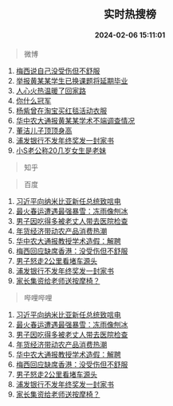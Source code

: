 <div align="center"><h2>实时热搜榜</h2><h4>2024-02-06 15:11:01</h4></div>

> 微博  

1. [梅西说自己没受伤但不舒服](https://s.weibo.com/weibo?q=%23%E6%A2%85%E8%A5%BF%E8%AF%B4%E8%87%AA%E5%B7%B1%E6%B2%A1%E5%8F%97%E4%BC%A4%E4%BD%86%E4%B8%8D%E8%88%92%E6%9C%8D%23&t=31&band_rank=1&Refer=top)<br />
2. [举报黄某某学生已换课题将延期毕业](https://s.weibo.com/weibo?q=%23%E4%B8%BE%E6%8A%A5%E9%BB%84%E6%9F%90%E6%9F%90%E5%AD%A6%E7%94%9F%E5%B7%B2%E6%8D%A2%E8%AF%BE%E9%A2%98%E5%B0%86%E5%BB%B6%E6%9C%9F%E6%AF%95%E4%B8%9A%23&t=31&band_rank=2&Refer=top)<br />
3. [人心火热温暖了回家路](https://s.weibo.com/weibo?q=%23%E4%BA%BA%E5%BF%83%E7%81%AB%E7%83%AD%E6%B8%A9%E6%9A%96%E4%BA%86%E5%9B%9E%E5%AE%B6%E8%B7%AF%23&t=31&band_rank=3&Refer=top)<br />
4. [你什么冠军](https://s.weibo.com/weibo?q=%E4%BD%A0%E4%BB%80%E4%B9%88%E5%86%A0%E5%86%9B&t=31&band_rank=4&Refer=top)<br />
5. [杨紫曾在淘宝买红毯活动衣服](https://s.weibo.com/weibo?q=%23%E6%9D%A8%E7%B4%AB%E6%9B%BE%E5%9C%A8%E6%B7%98%E5%AE%9D%E4%B9%B0%E7%BA%A2%E6%AF%AF%E6%B4%BB%E5%8A%A8%E8%A1%A3%E6%9C%8D%23&t=31&band_rank=5&Refer=top)<br />
6. [华中农大通报黄某某学术不端调查情况](https://s.weibo.com/weibo?q=%23%E5%8D%8E%E4%B8%AD%E5%86%9C%E5%A4%A7%E9%80%9A%E6%8A%A5%E9%BB%84%E6%9F%90%E6%9F%90%E5%AD%A6%E6%9C%AF%E4%B8%8D%E7%AB%AF%E8%B0%83%E6%9F%A5%E6%83%85%E5%86%B5%23&t=31&band_rank=6&Refer=top)<br />
7. [董洁儿子顶顶身高](https://s.weibo.com/weibo?q=%23%E8%91%A3%E6%B4%81%E5%84%BF%E5%AD%90%E9%A1%B6%E9%A1%B6%E8%BA%AB%E9%AB%98%23&t=31&band_rank=7&Refer=top)<br />
8. [浦发银行不发年终奖发一封家书](https://s.weibo.com/weibo?q=%23%E6%B5%A6%E5%8F%91%E9%93%B6%E8%A1%8C%E4%B8%8D%E5%8F%91%E5%B9%B4%E7%BB%88%E5%A5%96%E5%8F%91%E4%B8%80%E5%B0%81%E5%AE%B6%E4%B9%A6%23&t=31&band_rank=8&Refer=top)<br />
9. [小S老公称20几岁女生是老妹](https://s.weibo.com/weibo?q=%23%E5%B0%8FS%E8%80%81%E5%85%AC%E7%A7%B020%E5%87%A0%E5%B2%81%E5%A5%B3%E7%94%9F%E6%98%AF%E8%80%81%E5%A6%B9%23&t=31&band_rank=9&Refer=top)<br />

> 知乎  


> 百度  

1. [习近平向纳米比亚新任总统致唁电](https://www.baidu.com/s?wd=%E4%B9%A0%E8%BF%91%E5%B9%B3%E5%90%91%E7%BA%B3%E7%B1%B3%E6%AF%94%E4%BA%9A%E6%96%B0%E4%BB%BB%E6%80%BB%E7%BB%9F%E8%87%B4%E5%94%81%E7%94%B5&sa=fyb_news&rsv_dl=fyb_news)<br />
2. [最火春运遭遇最强暴雪：冻雨像刨冰](https://www.baidu.com/s?wd=%E6%9C%80%E7%81%AB%E6%98%A5%E8%BF%90%E9%81%AD%E9%81%87%E6%9C%80%E5%BC%BA%E6%9A%B4%E9%9B%AA%EF%BC%9A%E5%86%BB%E9%9B%A8%E5%83%8F%E5%88%A8%E5%86%B0&sa=fyb_news&rsv_dl=fyb_news)<br />
3. [男子因吃得多被老丈人带去医院检查](https://www.baidu.com/s?wd=%E7%94%B7%E5%AD%90%E5%9B%A0%E5%90%83%E5%BE%97%E5%A4%9A%E8%A2%AB%E8%80%81%E4%B8%88%E4%BA%BA%E5%B8%A6%E5%8E%BB%E5%8C%BB%E9%99%A2%E6%A3%80%E6%9F%A5&sa=fyb_news&rsv_dl=fyb_news)<br />
4. [年货经济带动农产品消费热潮](https://www.baidu.com/s?wd=%E5%B9%B4%E8%B4%A7%E7%BB%8F%E6%B5%8E%E5%B8%A6%E5%8A%A8%E5%86%9C%E4%BA%A7%E5%93%81%E6%B6%88%E8%B4%B9%E7%83%AD%E6%BD%AE&sa=fyb_news&rsv_dl=fyb_news)<br />
5. [华中农大通报教授学术造假：解聘](https://www.baidu.com/s?wd=%E5%8D%8E%E4%B8%AD%E5%86%9C%E5%A4%A7%E9%80%9A%E6%8A%A5%E6%95%99%E6%8E%88%E5%AD%A6%E6%9C%AF%E9%80%A0%E5%81%87%EF%BC%9A%E8%A7%A3%E8%81%98&sa=fyb_news&rsv_dl=fyb_news)<br />
6. [梅西回应缺席香港：没受伤但不舒服](https://www.baidu.com/s?wd=%E6%A2%85%E8%A5%BF%E5%9B%9E%E5%BA%94%E7%BC%BA%E5%B8%AD%E9%A6%99%E6%B8%AF%EF%BC%9A%E6%B2%A1%E5%8F%97%E4%BC%A4%E4%BD%86%E4%B8%8D%E8%88%92%E6%9C%8D&sa=fyb_news&rsv_dl=fyb_news)<br />
7. [男子怒走2公里看堵车源头](https://www.baidu.com/s?wd=%E7%94%B7%E5%AD%90%E6%80%92%E8%B5%B02%E5%85%AC%E9%87%8C%E7%9C%8B%E5%A0%B5%E8%BD%A6%E6%BA%90%E5%A4%B4&sa=fyb_news&rsv_dl=fyb_news)<br />
8. [浦发银行不发年终奖发一封家书](https://www.baidu.com/s?wd=%E6%B5%A6%E5%8F%91%E9%93%B6%E8%A1%8C%E4%B8%8D%E5%8F%91%E5%B9%B4%E7%BB%88%E5%A5%96%E5%8F%91%E4%B8%80%E5%B0%81%E5%AE%B6%E4%B9%A6&sa=fyb_news&rsv_dl=fyb_news)<br />
9. [家长集资给老师送按摩椅？](https://www.baidu.com/s?wd=%E5%AE%B6%E9%95%BF%E9%9B%86%E8%B5%84%E7%BB%99%E8%80%81%E5%B8%88%E9%80%81%E6%8C%89%E6%91%A9%E6%A4%85%EF%BC%9F&sa=fyb_news&rsv_dl=fyb_news)<br />

> 哔哩哔哩  

1. [习近平向纳米比亚新任总统致唁电](https://www.baidu.com/s?wd=%E4%B9%A0%E8%BF%91%E5%B9%B3%E5%90%91%E7%BA%B3%E7%B1%B3%E6%AF%94%E4%BA%9A%E6%96%B0%E4%BB%BB%E6%80%BB%E7%BB%9F%E8%87%B4%E5%94%81%E7%94%B5&sa=fyb_news&rsv_dl=fyb_news)<br />
2. [最火春运遭遇最强暴雪：冻雨像刨冰](https://www.baidu.com/s?wd=%E6%9C%80%E7%81%AB%E6%98%A5%E8%BF%90%E9%81%AD%E9%81%87%E6%9C%80%E5%BC%BA%E6%9A%B4%E9%9B%AA%EF%BC%9A%E5%86%BB%E9%9B%A8%E5%83%8F%E5%88%A8%E5%86%B0&sa=fyb_news&rsv_dl=fyb_news)<br />
3. [男子因吃得多被老丈人带去医院检查](https://www.baidu.com/s?wd=%E7%94%B7%E5%AD%90%E5%9B%A0%E5%90%83%E5%BE%97%E5%A4%9A%E8%A2%AB%E8%80%81%E4%B8%88%E4%BA%BA%E5%B8%A6%E5%8E%BB%E5%8C%BB%E9%99%A2%E6%A3%80%E6%9F%A5&sa=fyb_news&rsv_dl=fyb_news)<br />
4. [年货经济带动农产品消费热潮](https://www.baidu.com/s?wd=%E5%B9%B4%E8%B4%A7%E7%BB%8F%E6%B5%8E%E5%B8%A6%E5%8A%A8%E5%86%9C%E4%BA%A7%E5%93%81%E6%B6%88%E8%B4%B9%E7%83%AD%E6%BD%AE&sa=fyb_news&rsv_dl=fyb_news)<br />
5. [华中农大通报教授学术造假：解聘](https://www.baidu.com/s?wd=%E5%8D%8E%E4%B8%AD%E5%86%9C%E5%A4%A7%E9%80%9A%E6%8A%A5%E6%95%99%E6%8E%88%E5%AD%A6%E6%9C%AF%E9%80%A0%E5%81%87%EF%BC%9A%E8%A7%A3%E8%81%98&sa=fyb_news&rsv_dl=fyb_news)<br />
6. [梅西回应缺席香港：没受伤但不舒服](https://www.baidu.com/s?wd=%E6%A2%85%E8%A5%BF%E5%9B%9E%E5%BA%94%E7%BC%BA%E5%B8%AD%E9%A6%99%E6%B8%AF%EF%BC%9A%E6%B2%A1%E5%8F%97%E4%BC%A4%E4%BD%86%E4%B8%8D%E8%88%92%E6%9C%8D&sa=fyb_news&rsv_dl=fyb_news)<br />
7. [男子怒走2公里看堵车源头](https://www.baidu.com/s?wd=%E7%94%B7%E5%AD%90%E6%80%92%E8%B5%B02%E5%85%AC%E9%87%8C%E7%9C%8B%E5%A0%B5%E8%BD%A6%E6%BA%90%E5%A4%B4&sa=fyb_news&rsv_dl=fyb_news)<br />
8. [浦发银行不发年终奖发一封家书](https://www.baidu.com/s?wd=%E6%B5%A6%E5%8F%91%E9%93%B6%E8%A1%8C%E4%B8%8D%E5%8F%91%E5%B9%B4%E7%BB%88%E5%A5%96%E5%8F%91%E4%B8%80%E5%B0%81%E5%AE%B6%E4%B9%A6&sa=fyb_news&rsv_dl=fyb_news)<br />
9. [家长集资给老师送按摩椅？](https://www.baidu.com/s?wd=%E5%AE%B6%E9%95%BF%E9%9B%86%E8%B5%84%E7%BB%99%E8%80%81%E5%B8%88%E9%80%81%E6%8C%89%E6%91%A9%E6%A4%85%EF%BC%9F&sa=fyb_news&rsv_dl=fyb_news)<br />
